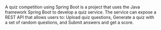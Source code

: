 A quiz competition using Spring Boot is a project that uses the Java framework Spring Boot to develop a quiz service. The service can expose a REST API that allows users to: Upload quiz questions, Generate a quiz with a set of random questions, and Submit answers and get a score. 
